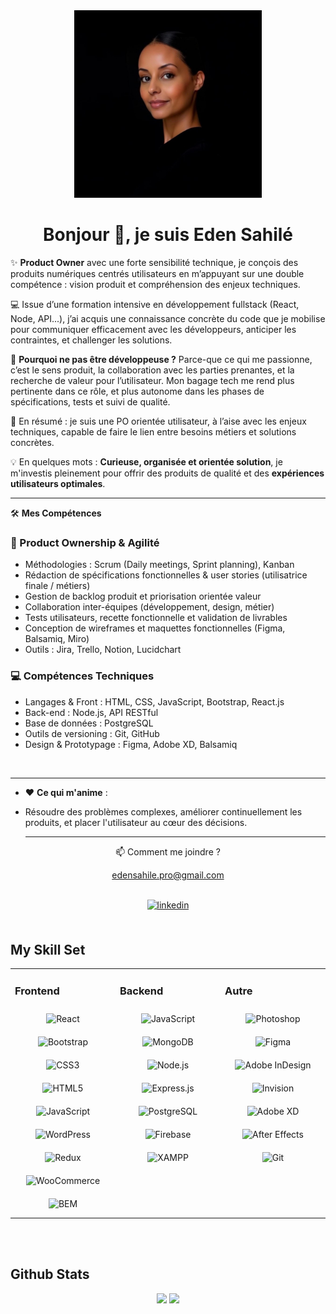 

<div align="center">
<img src='https://github.com/EdenSahile/EdenSahile/blob/main/img/1729276544440.jpeg' width="300px">
  </div>


# <div align="center">Bonjour 👋, je suis Eden Sahilé</div>  
  
✨ **Product Owner** avec une forte sensibilité technique, je conçois des produits numériques centrés utilisateurs en m’appuyant sur une double compétence : vision produit et compréhension des enjeux techniques.
<br>

💻  Issue d’une formation intensive en développement fullstack (React, Node, API...), j’ai acquis une connaissance concrète du code que je mobilise pour communiquer efficacement avec les développeurs, anticiper les contraintes, et challenger les solutions.
<br>

🚀 **Pourquoi ne pas être développeuse ?**
Parce-que ce qui me passionne, c’est le sens produit, la collaboration avec les parties prenantes, et la recherche de valeur pour l’utilisateur. Mon bagage tech me rend plus pertinente dans ce rôle, et plus autonome dans les phases de spécifications, tests et suivi de qualité.

🎯 En résumé : je suis une PO orientée utilisateur, à l’aise avec les enjeux techniques, capable de faire le lien entre besoins métiers et solutions concrètes.
<br>

:bulb: En quelques mots :
**Curieuse, organisée et orientée solution**, je m'investis pleinement pour offrir des produits de qualité et des **expériences utilisateurs optimales**.

---


🛠️ **Mes Compétences**

### 🎯 Product Ownership & Agilité

- Méthodologies : Scrum (Daily meetings, Sprint planning), Kanban
- Rédaction de spécifications fonctionnelles & user stories (utilisatrice finale / métiers)
- Gestion de backlog produit et priorisation orientée valeur
- Collaboration inter-équipes (développement, design, métier)
- Tests utilisateurs, recette fonctionnelle et validation de livrables
- Conception de wireframes et maquettes fonctionnelles (Figma, Balsamiq, Miro)
- Outils : Jira, Trello, Notion, Lucidchart

### 💻 Compétences Techniques

- Langages & Front : HTML, CSS, JavaScript, Bootstrap, React.js
- Back-end : Node.js, API RESTful
- Base de données : PostgreSQL
- Outils de versioning : Git, GitHub
- Design & Prototypage : Figma, Adobe XD, Balsamiq
<br>

---  
  


- ❤️ **Ce qui m'anime** :
- Résoudre des problèmes complexes, améliorer continuellement les produits, et placer l'utilisateur au cœur des décisions.
  <br>

  ---  

<p align="center">📫 Comment me joindre ?</p>
<p align="center"><a href="mailto:edensahile.pro@gmail.com">edensahile.pro@gmail.com</a></p>


  <div align="center">
<br>

  <a href="https://www.linkedin.com/in/eden-sahile-99b088112/" target="_blank">
    <img src=https://img.shields.io/badge/linkedin-%231E77B5.svg?&style=for-the-badge&logo=linkedin&logoColor=white alt=linkedin style="margin-bottom: 5px;"/>
  </a>
  
</div> 

<br/>  


## My Skill Set  
<table><tr><td valign="top" width="33%">



### Frontend  
<div align="center">  
<img style="margin: 10px" src="https://profilinator.rishav.dev/skills-assets/react-original-wordmark.svg" alt="React" height="50" />  
<img style="margin: 10px" src="https://profilinator.rishav.dev/skills-assets/bootstrap-plain.svg" alt="Bootstrap" height="50" />  
<img style="margin: 10px" src="https://profilinator.rishav.dev/skills-assets/css3-original-wordmark.svg" alt="CSS3" height="50" />  
<img style="margin: 10px" src="https://profilinator.rishav.dev/skills-assets/html5-original-wordmark.svg" alt="HTML5" height="50" />  
<img style="margin: 10px" src="https://profilinator.rishav.dev/skills-assets/javascript-original.svg" alt="JavaScript" height="50" />  
<img style="margin: 10px" src="https://profilinator.rishav.dev/skills-assets/wordpress.png" alt="WordPress" height="50" />  
<img style="margin: 10px" src="https://profilinator.rishav.dev/skills-assets/redux-original.svg" alt="Redux" height="50" />  
<img style="margin: 10px" src="https://profilinator.rishav.dev/skills-assets/woocommerce.png" alt="WooCommerce" height="50" />  
<img style="margin: 10px" src="https://profilinator.rishav.dev/skills-assets/bem.svg" alt="BEM" height="50" />  
</div>

</td><td valign="top" width="33%">



### Backend  
<div align="center">  
<img style="margin: 10px" src="https://profilinator.rishav.dev/skills-assets/javascript-original.svg" alt="JavaScript" height="50" />  
<img style="margin: 10px" src="https://profilinator.rishav.dev/skills-assets/mongodb-original-wordmark.svg" alt="MongoDB" height="50" />  
<img style="margin: 10px" src="https://profilinator.rishav.dev/skills-assets/nodejs-original-wordmark.svg" alt="Node.js" height="50" />  
<img style="margin: 10px" src="https://profilinator.rishav.dev/skills-assets/express-original-wordmark.svg" alt="Express.js" height="50" />  
<img style="margin: 10px" src="https://profilinator.rishav.dev/skills-assets/postgresql-original-wordmark.svg" alt="PostgreSQL" height="50" />  
<img style="margin: 10px" src="https://profilinator.rishav.dev/skills-assets/firebase.png" alt="Firebase" height="50" />  
<img style="margin: 10px" src="https://profilinator.rishav.dev/skills-assets/xampp.png" alt="XAMPP" height="50" />  
</div>

</td><td valign="top" width="33%">



### Autre  
<div align="center">  
<img style="margin: 10px" src="https://profilinator.rishav.dev/skills-assets/photoshop-plain.svg" alt="Photoshop" height="50" />  
<img style="margin: 10px" src="https://profilinator.rishav.dev/skills-assets/figma-icon.svg" alt="Figma" height="50" />  
<img style="margin: 10px" src="https://profilinator.rishav.dev/skills-assets/adobeindesign.svg" alt="Adobe InDesign" height="50" />  
<img style="margin: 10px" src="https://profilinator.rishav.dev/skills-assets/invision.svg" alt="Invision" height="50" />  
<img style="margin: 10px" src="https://profilinator.rishav.dev/skills-assets/adobexd.png" alt="Adobe XD" height="50" />  
<img style="margin: 10px" src="https://profilinator.rishav.dev/skills-assets/aftereffects.png" alt="After Effects" height="50" />  
<img style="margin: 10px" src="https://profilinator.rishav.dev/skills-assets/git-scm-icon.svg" alt="Git" height="50" />  
</div>

</td></tr></table>  

<br/>  



<br/>  


## Github Stats  
<div align='center'>
 <img src="https://github-readme-stats.vercel.app/api?username=edensahile&show_icons=true&count_private=true&hide_border=true"  >
   <img src="https://github-readme-stats.vercel.app/api/top-langs/?username=edensahile&hide_border=true&layout=compact" />  
</div>
